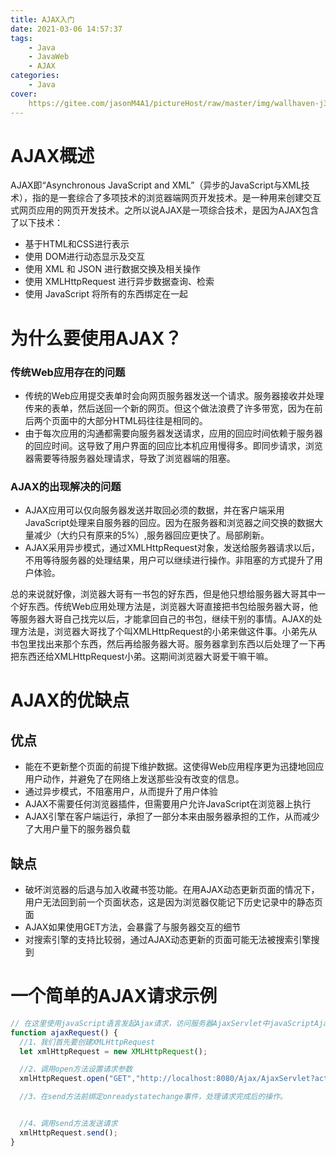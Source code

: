 ```yaml
---
title: AJAX入门
date: 2021-03-06 14:57:37
tags:
	- Java
	- JavaWeb
	- AJAX
categories:
	- Java
cover:
	https://gitee.com/jasonM4A1/pictureHost/raw/master/img/wallhaven-j3339m.jpg
---
```


# AJAX概述

AJAX即“Asynchronous JavaScript and XML”（异步的JavaScript与XML技术），指的是一套综合了多项技术的浏览器端网页开发技术。是一种用来创建交互式网页应用的网页开发技术。之所以说AJAX是一项综合技术，是因为AJAX包含了以下技术：

+ 基于HTML和CSS进行表示
+ 使用 DOM进行动态显示及交互
+ 使用 XML 和 JSON 进行数据交换及相关操作
+ 使用 XMLHttpRequest 进行异步数据查询、检索
+ 使用 JavaScript 将所有的东西绑定在一起

# 为什么要使用AJAX？

### 传统Web应用存在的问题

+ 传统的Web应用提交表单时会向网页服务器发送一个请求。服务器接收并处理传来的表单，然后送回一个新的网页。但这个做法浪费了许多带宽，因为在前后两个页面中的大部分HTML码往往是相同的。
+ 由于每次应用的沟通都需要向服务器发送请求，应用的回应时间依赖于服务器的回应时间。这导致了用户界面的回应比本机应用慢得多。即同步请求，浏览器需要等待服务器处理请求，导致了浏览器端的阻塞。

### AJAX的出现解决的问题

+ AJAX应用可以仅向服务器发送并取回必须的数据，并在客户端采用JavaScript处理来自服务器的回应。因为在服务器和浏览器之间交换的数据大量减少（大约只有原来的5%）,服务器回应更快了。局部刷新。
+ AJAX采用异步模式，通过XMLHttpRequest对象，发送给服务器请求以后，不用等待服务器的处理结果，用户可以继续进行操作。非阻塞的方式提升了用户体验。

总的来说就好像，浏览器大哥有一书包的好东西，但是他只想给服务器大哥其中一个好东西。传统Web应用处理方法是，浏览器大哥直接把书包给服务器大哥，他等服务器大哥自己找完以后，才能拿回自己的书包，继续干别的事情。AJAX的处理方法是，浏览器大哥找了个叫XMLHttpRequest的小弟来做这件事。小弟先从书包里找出来那个东西，然后再给服务器大哥。服务器拿到东西以后处理了一下再把东西还给XMLHttpRequest小弟。这期间浏览器大哥爱干嘛干嘛。

# AJAX的优缺点

## 优点

+ 能在不更新整个页面的前提下维护数据。这使得Web应用程序更为迅捷地回应用户动作，并避免了在网络上发送那些没有改变的信息。
+ 通过异步模式，不阻塞用户，从而提升了用户体验
+ AJAX不需要任何浏览器插件，但需要用户允许JavaScript在浏览器上执行
+ AJAX引擎在客户端运行，承担了一部分本来由服务器承担的工作，从而减少了大用户量下的服务器负载

## 缺点

+ 破坏浏览器的后退与加入收藏书签功能。在用AJAX动态更新页面的情况下，用户无法回到前一个页面状态，这是因为浏览器仅能记下历史记录中的静态页面
+ AJAX如果使用GET方法，会暴露了与服务器交互的细节
+ 对搜索引擎的支持比较弱，通过AJAX动态更新的页面可能无法被搜索引擎搜到

# 一个简单的AJAX请求示例

```javascript
// 在这里使用javaScript语言发起Ajax请求，访问服务器AjaxServlet中javaScriptAjax
function ajaxRequest() {
  //1、我们首先要创建XMLHttpRequest
  let xmlHttpRequest = new XMLHttpRequest();

  //2、调用open方法设置请求参数
  xmlHttpRequest.open("GET","http://localhost:8080/Ajax/AjaxServlet?action=ajaxJavaScript",true);

  //3、在send方法前绑定onreadystatechange事件，处理请求完成后的操作。


  //4、调用send方法发送请求
  xmlHttpRequest.send();
}
```

# 